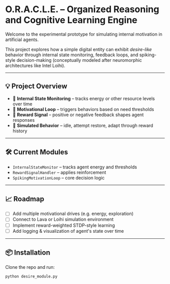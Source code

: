# O.R.A.C.L.E. – Organized Reasoning and Cognitive Learning Engine

Welcome to the experimental prototype for simulating internal motivation in artificial agents.

This project explores how a simple digital entity can exhibit *desire-like* behavior through internal state monitoring, feedback loops, and spiking-style decision-making (conceptually modeled after neuromorphic architectures like Intel Loihi).

---

## 💡 Project Overview

- 🧠 **Internal State Monitoring** – tracks energy or other resource levels over time  
- 🔁 **Motivational Loop** – triggers behaviors based on need thresholds  
- 🎯 **Reward Signal** – positive or negative feedback shapes agent responses  
- 🧪 **Simulated Behavior** – idle, attempt restore, adapt through reward history

---

## 🛠 Current Modules

- `InternalStateMonitor` – tracks agent energy and thresholds  
- `RewardSignalHandler` – applies reinforcement  
- `SpikingMotivationLoop` – core decision logic

---

## 📈 Roadmap

- [ ] Add multiple motivational drives (e.g. energy, exploration)  
- [ ] Connect to Lava or Loihi simulation environment  
- [ ] Implement reward-weighted STDP-style learning  
- [ ] Add logging & visualization of agent's state over time

---

## 📦 Installation

Clone the repo and run:

```bash
python desire_module.py

